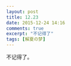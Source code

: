 ```yaml
---
layout: post
title: 12.23
date: 2015-12-24 14:16
comments: true
excerpt: "不记得了"
tags: [解夏の梦]
---
```

不记得了。
